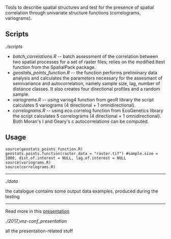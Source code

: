 Tools to describe spatial structures and test for the presence of spatial correlation through univariate structure functions (correlograms, variograms).

## Scripts

*./scripts*
* *batch_correlations.R* -- batch assessment of the correlation between two spatial processes for a set of raster files; relies on the modified.ttest function from the SpatialPack package.
* *geostats_points_function.R* -- the function performs preliminary data analysis and calculates the parameters necessary for the assesmant of semivariance and autocorrelation, namely sample size, lag, number of distance classes. It also creates four directional profiles and a random sample.
* *variograms.R* -- using variog4 function from geoR library the script calculates 5 variograms (4 directional + 1 omnidirectional).
* *correlograms.R* -- using eco.correlog function from EcoGenetics library the script calculates 5 correlograms (4 directional + 1 omnidirectional). Both Moran's I and Geary's c autocorrelations can be computed.


## Usage

```
source(geostats_points_function.R)
geostats.points.function(raster.data = "raster.tif") #sample.size = 1000, dist.of.interest = NULL, lag.of.interest = NULL
source(variograms.R)
source(correlograms.R)
```

---

*./data*

the catalogue contains some output data examples, produced during the testing

---

Read more in this [presentation](https://www.slideshare.net/DariaSvidzinska/an-approach-to-the-rapid-univariate-analysis-of-spatial-pattern-of-landscape-gradients)

*./2017_vnz-conf_presentation*

all the presentation-related stuff


